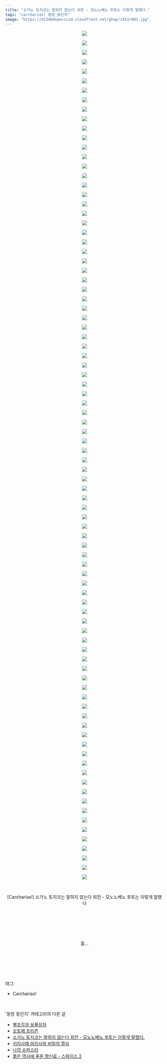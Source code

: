 ```yaml
---
title: "소가노 토지코는 말하지 않는다 외전 - 모노노베노 후토는 이렇게 말했다."
tags: "carcharias! 동방_동인지"
image: "https://d13d8depeciczd.cloudfront.net/ghap/1453/001.jpg"
---
```

<div class="article">
<p style="text-align: center; clear: none; float: none;"><img src="{{ site.imgserver12 }}/ghap/1453/001.jpg"/></p>
<p style="text-align: center; clear: none; float: none;"><img src="{{ site.imgserver12 }}/ghap/1453/002.jpg"/></p>
<p style="text-align: center; clear: none; float: none;"><img src="{{ site.imgserver12 }}/ghap/1453/003.jpg"/></p>
<p style="text-align: center; clear: none; float: none;"><img src="{{ site.imgserver12 }}/ghap/1453/004.jpg"/></p>
<p style="text-align: center; clear: none; float: none;"><img src="{{ site.imgserver12 }}/ghap/1453/005.jpg"/></p>
<p style="text-align: center; clear: none; float: none;"><img src="{{ site.imgserver12 }}/ghap/1453/006.jpg"/></p>
<p style="text-align: center; clear: none; float: none;"><img src="{{ site.imgserver12 }}/ghap/1453/007.jpg"/></p>
<p style="text-align: center; clear: none; float: none;"><img src="{{ site.imgserver12 }}/ghap/1453/008.jpg"/></p>
<p style="text-align: center; clear: none; float: none;"><img src="{{ site.imgserver12 }}/ghap/1453/009.jpg"/></p>
<p style="text-align: center; clear: none; float: none;"><img src="{{ site.imgserver12 }}/ghap/1453/010.jpg"/></p>
<p style="text-align: center; clear: none; float: none;"><img src="{{ site.imgserver12 }}/ghap/1453/011.jpg"/></p>
<p style="text-align: center; clear: none; float: none;"><img src="{{ site.imgserver12 }}/ghap/1453/012.jpg"/></p>
<p style="text-align: center; clear: none; float: none;"><img src="{{ site.imgserver12 }}/ghap/1453/013.jpg"/></p>
<p style="text-align: center; clear: none; float: none;"><img src="{{ site.imgserver12 }}/ghap/1453/014.jpg"/></p>
<p style="text-align: center; clear: none; float: none;"><img src="{{ site.imgserver12 }}/ghap/1453/015.jpg"/></p>
<p style="text-align: center; clear: none; float: none;"><img src="{{ site.imgserver12 }}/ghap/1453/016.jpg"/></p>
<p style="text-align: center; clear: none; float: none;"><img src="{{ site.imgserver12 }}/ghap/1453/017.jpg"/></p>
<p style="text-align: center; clear: none; float: none;"><img src="{{ site.imgserver12 }}/ghap/1453/018.jpg"/></p>
<p style="text-align: center; clear: none; float: none;"><img src="{{ site.imgserver12 }}/ghap/1453/019.jpg"/></p>
<p style="text-align: center; clear: none; float: none;"><img src="{{ site.imgserver12 }}/ghap/1453/020.jpg"/></p>
<p style="text-align: center; clear: none; float: none;"><img src="{{ site.imgserver12 }}/ghap/1453/021.jpg"/></p>
<p style="text-align: center; clear: none; float: none;"><img src="{{ site.imgserver12 }}/ghap/1453/022.jpg"/></p>
<p style="text-align: center; clear: none; float: none;"><img src="{{ site.imgserver12 }}/ghap/1453/023.jpg"/></p>
<p style="text-align: center; clear: none; float: none;"><img src="{{ site.imgserver12 }}/ghap/1453/024.jpg"/></p>
<p style="text-align: center; clear: none; float: none;"><img src="{{ site.imgserver12 }}/ghap/1453/025.jpg"/></p>
<p style="text-align: center; clear: none; float: none;"><img src="{{ site.imgserver12 }}/ghap/1453/026.jpg"/></p>
<p style="text-align: center; clear: none; float: none;"><img src="{{ site.imgserver12 }}/ghap/1453/027.jpg"/></p>
<p style="text-align: center; clear: none; float: none;"><img src="{{ site.imgserver12 }}/ghap/1453/028.jpg"/></p>
<p style="text-align: center; clear: none; float: none;"><img src="{{ site.imgserver12 }}/ghap/1453/029.jpg"/></p>
<p style="text-align: center; clear: none; float: none;"><img src="{{ site.imgserver12 }}/ghap/1453/030.jpg"/></p>
<p style="text-align: center; clear: none; float: none;"><img src="{{ site.imgserver12 }}/ghap/1453/031.jpg"/></p>
<p style="text-align: center; clear: none; float: none;"><img src="{{ site.imgserver12 }}/ghap/1453/032.jpg"/></p>
<p style="text-align: center; clear: none; float: none;"><img src="{{ site.imgserver12 }}/ghap/1453/033.jpg"/></p>
<p style="text-align: center; clear: none; float: none;"><img src="{{ site.imgserver12 }}/ghap/1453/034.jpg"/></p>
<p style="text-align: center; clear: none; float: none;"><img src="{{ site.imgserver12 }}/ghap/1453/035.jpg"/></p>
<p style="text-align: center; clear: none; float: none;"><img src="{{ site.imgserver12 }}/ghap/1453/036.jpg"/></p>
<p style="text-align: center; clear: none; float: none;"><img src="{{ site.imgserver12 }}/ghap/1453/037.jpg"/></p>
<p style="text-align: center; clear: none; float: none;"><img src="{{ site.imgserver12 }}/ghap/1453/038.jpg"/></p>
<p style="text-align: center; clear: none; float: none;"><img src="{{ site.imgserver12 }}/ghap/1453/039.jpg"/></p>
<p style="text-align: center; clear: none; float: none;"><img src="{{ site.imgserver12 }}/ghap/1453/040.jpg"/></p>
<p style="text-align: center; clear: none; float: none;"><img src="{{ site.imgserver12 }}/ghap/1453/041.jpg"/></p>
<p style="text-align: center; clear: none; float: none;"><img src="{{ site.imgserver12 }}/ghap/1453/042.jpg"/></p>
<p style="text-align: center; clear: none; float: none;"><img src="{{ site.imgserver12 }}/ghap/1453/043.jpg"/></p>
<p style="text-align: center; clear: none; float: none;"><img src="{{ site.imgserver12 }}/ghap/1453/044.jpg"/></p>
<p style="text-align: center; clear: none; float: none;"><img src="{{ site.imgserver12 }}/ghap/1453/045.jpg"/></p>
<p style="text-align: center; clear: none; float: none;"><img src="{{ site.imgserver12 }}/ghap/1453/046.jpg"/></p>
<p style="text-align: center; clear: none; float: none;"><img src="{{ site.imgserver12 }}/ghap/1453/047.jpg"/></p>
<p style="text-align: center; clear: none; float: none;"><img src="{{ site.imgserver12 }}/ghap/1453/048.jpg"/></p>
<p style="text-align: center; clear: none; float: none;"><img src="{{ site.imgserver12 }}/ghap/1453/049.jpg"/></p>
<p style="text-align: center; clear: none; float: none;"><img src="{{ site.imgserver12 }}/ghap/1453/050.jpg"/></p>
<p style="text-align: center; clear: none; float: none;"><img src="{{ site.imgserver12 }}/ghap/1453/051.jpg"/></p>
<p style="text-align: center; clear: none; float: none;"><img src="{{ site.imgserver12 }}/ghap/1453/052.jpg"/></p>
<p style="text-align: center; clear: none; float: none;"><img src="{{ site.imgserver12 }}/ghap/1453/053.jpg"/></p>
<p style="text-align: center; clear: none; float: none;"><img src="{{ site.imgserver12 }}/ghap/1453/054.jpg"/></p>
<p style="text-align: center; clear: none; float: none;"><img src="{{ site.imgserver12 }}/ghap/1453/055.jpg"/></p>
<p style="text-align: center; clear: none; float: none;"><img src="{{ site.imgserver12 }}/ghap/1453/056.jpg"/></p>
<p style="text-align: center; clear: none; float: none;"><img src="{{ site.imgserver12 }}/ghap/1453/057.jpg"/></p>
<p style="text-align: center; clear: none; float: none;"><img src="{{ site.imgserver12 }}/ghap/1453/058.jpg"/></p>
<p style="text-align: center; clear: none; float: none;"><img src="{{ site.imgserver12 }}/ghap/1453/059.jpg"/></p>
<p style="text-align: center; clear: none; float: none;"><img src="{{ site.imgserver12 }}/ghap/1453/060.jpg"/></p>
<p style="text-align: center; clear: none; float: none;"><img src="{{ site.imgserver12 }}/ghap/1453/061.jpg"/></p>
<p style="text-align: center; clear: none; float: none;"><img src="{{ site.imgserver12 }}/ghap/1453/062.jpg"/></p>
<p style="text-align: center; clear: none; float: none;"><img src="{{ site.imgserver12 }}/ghap/1453/063.jpg"/></p>
<p style="text-align: center; clear: none; float: none;"><img src="{{ site.imgserver12 }}/ghap/1453/064.jpg"/></p>
<p style="text-align: center; clear: none; float: none;"><img src="{{ site.imgserver12 }}/ghap/1453/065.jpg"/></p>
<p style="text-align: center; clear: none; float: none;"><img src="{{ site.imgserver12 }}/ghap/1453/066.jpg"/></p>
<p style="text-align: center; clear: none; float: none;"><img src="{{ site.imgserver12 }}/ghap/1453/067.jpg"/></p>
<p style="text-align: center; clear: none; float: none;"><img src="{{ site.imgserver12 }}/ghap/1453/068.jpg"/></p>
<p style="text-align: center; clear: none; float: none;"><img src="{{ site.imgserver12 }}/ghap/1453/069.jpg"/></p>
<p style="text-align: center; clear: none; float: none;"><img src="{{ site.imgserver12 }}/ghap/1453/070.jpg"/></p>
<p style="text-align: center; clear: none; float: none;"><img src="{{ site.imgserver12 }}/ghap/1453/071.jpg"/></p>
<p style="text-align: center; clear: none; float: none;"><img src="{{ site.imgserver12 }}/ghap/1453/072.jpg"/></p>
<p style="text-align: center; clear: none; float: none;"><img src="{{ site.imgserver12 }}/ghap/1453/073.jpg"/></p>
<p style="text-align: center; clear: none; float: none;"><img src="{{ site.imgserver12 }}/ghap/1453/074.jpg"/></p>
<p style="text-align: center; clear: none; float: none;"><img src="{{ site.imgserver12 }}/ghap/1453/075.jpg"/></p>
<p style="text-align: center; clear: none; float: none;"><img src="{{ site.imgserver12 }}/ghap/1453/076.jpg"/></p>
<p style="text-align: center; clear: none; float: none;"><img src="{{ site.imgserver12 }}/ghap/1453/077.jpg"/></p>
<p style="text-align: center; clear: none; float: none;"><img src="{{ site.imgserver12 }}/ghap/1453/078.jpg"/></p>
<p style="text-align: center; clear: none; float: none;"><img src="{{ site.imgserver12 }}/ghap/1453/079.jpg"/></p>
<p style="text-align: center; clear: none; float: none;"><img src="{{ site.imgserver12 }}/ghap/1453/080.jpg"/></p>
<p style="text-align: center; clear: none; float: none;"><img src="{{ site.imgserver12 }}/ghap/1453/081.jpg"/></p>
<p style="text-align: center; clear: none; float: none;"><img src="{{ site.imgserver12 }}/ghap/1453/082.jpg"/></p>
<p style="text-align: center; clear: none; float: none;"><img src="{{ site.imgserver12 }}/ghap/1453/083.jpg"/></p>
<p style="text-align: center; clear: none; float: none;"><img src="{{ site.imgserver12 }}/ghap/1453/084.jpg"/></p>
<p style="text-align: center; clear: none; float: none;"><img src="{{ site.imgserver12 }}/ghap/1453/085.jpg"/></p>
<p style="text-align: center; clear: none; float: none;"><img src="{{ site.imgserver12 }}/ghap/1453/086.jpg"/></p>
<p style="text-align: center; clear: none; float: none;"><img src="{{ site.imgserver12 }}/ghap/1453/087.jpg"/></p>
<p style="text-align: center; clear: none; float: none;"><img src="{{ site.imgserver12 }}/ghap/1453/088.jpg"/></p>
<p style="text-align: center; clear: none; float: none;"><img src="{{ site.imgserver12 }}/ghap/1453/089.jpg"/></p>
<p style="text-align: center; clear: none; float: none;"><img src="{{ site.imgserver12 }}/ghap/1453/090.jpg"/></p>
<p style="text-align: center; clear: none; float: none;"><br/></p>
<p style="text-align: center; clear: none; float: none;">[Carcharias!] 소가노 토지코는 말하지 않는다 외전 - 모노노베노 후토는 이렇게 말했다</p>
<p style="text-align: center; clear: none; float: none;"><br/></p>
<p style="text-align: center; clear: none; float: none;"><br/></p>
<p style="text-align: center; clear: none; float: none;"><br/></p>
<p style="text-align: center; clear: none; float: none;">흠...</p>
<p style="text-align: center; clear: none; float: none;"><br/></p>
<p><br/></p>
</div><br/>
<div class="tagTrail">
<p>태그: </p>
<ul>
<li>Carcharias!</li>
</ul>
</div><br/>
<div class="another">
<p>'동방 동인지' 카테고리의 다른 글</p>
<ul>
<li><a href="/ghap_1455">별조각과 보물상자</a></li>
<li><a href="/ghap_1454">오토메 프리즌</a></li>
<li><a href="/ghap_1453">소가노 토지코는 말하지 않는다 외전 - 모노노베노 후토는 이렇게 말했다.</a></li>
<li><a href="/ghap_1452">키리사메 마리사와 비밀의 열쇠</a></li>
<li><a href="/ghap_1451">나의 슈퍼스타</a></li>
<li><a href="/ghap_1450">붉은 역사에 푸른 향신료 - 스파이스 2</a></li>
</ul>
</div><br/>
<div class="cb_module cb_fluid">
<div class="cb_wrt cb_profile">
</div><!-- commentList close -->
</div><br/>
